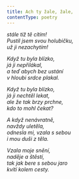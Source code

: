 ```yaml
---
title: Ach ty žale, žale,
contentType: poetry
---
```


<section>

_stále tíž tě cítím!  
Pustil jsem svou holubičku,  
už ji nezachytím!_

</section>

<section>

_Když tu byla blízko,  
já ji nepřilákal,  
a teď abych bez ustání  
v hloubi srdce plakal._

</section>

<section>

_Když tu byla blízko,  
já ji nechtěl lekat,  
ale že tak brzy prchne,  
kdo to mohl čekat?_

</section>

<section>

_A když nenávratně,  
navždy uletěla,  
odnesla mi, vzala s sebou  
i mou duši z těla._

</section>

<section>

_Vzala moje snění,  
naděje a štěstí,  
tak jak bere s sebou jaro  
kvítí kolem cesty._

</section>
